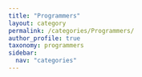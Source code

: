 ```yaml
---
title: "Programmers"
layout: category
permalink: /categories/Programmers/
author_profile: true
taxonomy: programmers
sidebar:
  nav: "categories"
---
```

